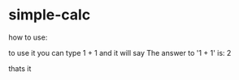 # simple-calc

how to use:

to use it you can type
1 + 1
and it will say The answer to '1 + 1' is: 2

thats it
